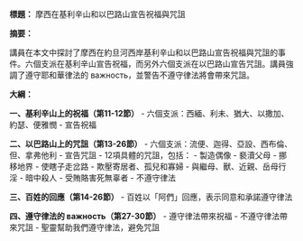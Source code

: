 **標題：** 摩西在基利辛山和以巴路山宣告祝福與咒詛

**摘要：**

講員在本文中探討了摩西在約旦河西岸基利辛山和以巴路山宣告祝福與咒詛的事件。六個支派在基利辛山宣告祝福，而另外六個支派在以巴路山宣告咒詛。講員強調了遵守耶和華律法的 важность，並警告不遵守律法將會帶來咒詛。

**大綱：**

**一、基利辛山上的祝福（第11-12節）**
    - 六個支派：西緬、利未、猶大、以撒加、約瑟、便雅憫
    - 宣告祝福

**二、以巴路山上的咒詛（第13-26節）**
    - 六個支派：流便、迦得、亞設、西布倫、但、拿弗他利
    - 宣告咒詛
        - 12項具體的咒詛，包括：
            - 製造偶像
            - 褻瀆父母
            - 挪移地界
            - 使瞎子走岔路
            - 欺壓寄居者、孤兒和寡婦
            - 與繼母、獸、近親、岳母行淫
            - 暗中殺人
            - 受賄賂害死無辜者
            - 不遵守律法

**三、百姓的回應（第14-26節）**
    - 百姓以「阿們」回應，表示同意和承諾遵守律法

**四、遵守律法的 важность（第27-30節）**
    - 遵守律法帶來祝福
    - 不遵守律法帶來咒詛
    - 聖靈幫助我們遵守律法，避免咒詛